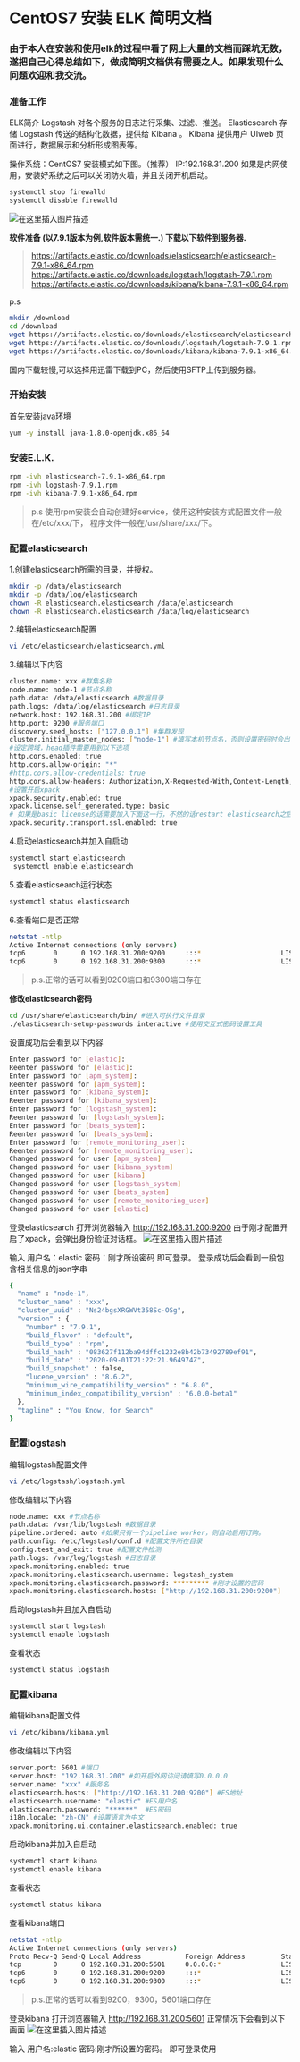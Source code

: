 # CentOS7 安装 ELK 简明文档

###  **由于本人在安装和使用elk的过程中看了网上大量的文档而踩坑无数，遂把自己心得总结如下，做成简明文档供有需要之人。如果发现什么问题欢迎和我交流。**

### 准备工作

ELK简介
Logstash 对各个服务的日志进行采集、过滤、推送。
Elasticsearch 存储 Logstash 传送的结构化数据，提供给 Kibana 。
Kibana 提供用户 UIweb 页面进行，数据展示和分析形成图表等。

操作系统：CentOS7 安装模式如下图。（推荐）
IP:192.168.31.200
如果是内网使用，安装好系统之后可以关闭防火墙，并且关闭开机启动。

```bash
systemctl stop firewalld
systemctl disable firewalld
```
![在这里插入图片描述](https://img-blog.csdnimg.cn/20201006000547296.png?x-oss-process=image/watermark,type_ZmFuZ3poZW5naGVpdGk,shadow_10,text_aHR0cHM6Ly9ibG9nLmNzZG4ubmV0L3FxXzMwODE0OTg3,size_16,color_FFFFFF,t_70#pic_center)

**软件准备 (以7.9.1版本为例,软件版本需统一.)
下载以下软件到服务器.**

> https://artifacts.elastic.co/downloads/elasticsearch/elasticsearch-7.9.1-x86_64.rpm
> https://artifacts.elastic.co/downloads/logstash/logstash-7.9.1.rpm
> https://artifacts.elastic.co/downloads/kibana/kibana-7.9.1-x86_64.rpm

p.s

```bash
mkdir /download
cd /download
wget https://artifacts.elastic.co/downloads/elasticsearch/elasticsearch-7.9.1-x86_64.rpm
wget https://artifacts.elastic.co/downloads/logstash/logstash-7.9.1.rpm
wget https://artifacts.elastic.co/downloads/kibana/kibana-7.9.1-x86_64.rpm
```

国内下载较慢,可以选择用迅雷下载到PC，然后使用SFTP上传到服务器。

### 开始安装
首先安装java环境

```bash
yum -y install java-1.8.0-openjdk.x86_64
```

### **安装E.L.K.**

```bash
rpm -ivh elasticsearch-7.9.1-x86_64.rpm
rpm -ivh logstash-7.9.1.rpm
rpm -ivh kibana-7.9.1-x86_64.rpm
```


> p.s 使用rpm安装会自动创建好service，使用这种安装方式配置文件一般在/etc/xxx/下，
> 程序文件一般在/usr/share/xxx/下。

### **配置elasticsearch**

1.创建elasticsearch所需的目录，并授权。

```bash
mkdir -p /data/elasticsearch
mkdir -p /data/log/elasticsearch
chown -R elasticsearch.elasticsearch /data/elasticsearch
chown -R elasticsearch.elasticsearch /data/log/elasticsearch
```

2.编辑elasticsearch配置

```bash
vi /etc/elasticsearch/elasticsearch.yml
```

3.编辑以下内容

```bash
cluster.name: xxx #群集名称
node.name: node-1 #节点名称
path.data: /data/elasticsearch #数据目录
path.logs: /data/log/elasticsearch #日志目录
network.host: 192.168.31.200 #绑定IP
http.port: 9200 #服务端口
discovery.seed_hosts: ["127.0.0.1"] #集群发现
cluster.initial_master_nodes: ["node-1"] #填写本机节点名，否则设置密码时会出错。
#设定跨域，head插件需要用到以下选项
http.cors.enabled: true
http.cors.allow-origin: "*"
#http.cors.allow-credentials: true
http.cors.allow-headers: Authorization,X-Requested-With,Content-Length,Content-Type
#设置开启xpack
xpack.security.enabled: true
xpack.license.self_generated.type: basic
# 如果是basic license的话需要加入下面这一行，不然的话restart elasticsearch之后会报错。
xpack.security.transport.ssl.enabled: true
```

4.启动elasticsearch并加入自启动
 

```bash
systemctl start elasticsearch 
 systemctl enable elasticsearch		
```

5.查看elasticsearch运行状态

```bash
systemctl status elasticsearch
```

6.查看端口是否正常

```bash
netstat -ntlp
Active Internet connections (only servers)
tcp6       0      0 192.168.31.200:9200     :::*                    LISTEN      1714/java
tcp6       0      0 192.168.31.200:9300     :::*                    LISTEN      1714/java
```

> p.s.正常的话可以看到9200端口和9300端口存在

**修改elasticsearch密码**

```bash
cd /usr/share/elasticsearch/bin/ #进入可执行文件目录
./elasticsearch-setup-passwords interactive #使用交互式密码设置工具
```


设置成功后会看到以下内容

```bash
Enter password for [elastic]:
Reenter password for [elastic]:
Enter password for [apm_system]:
Reenter password for [apm_system]:
Enter password for [kibana_system]:
Reenter password for [kibana_system]:
Enter password for [logstash_system]:
Reenter password for [logstash_system]:
Enter password for [beats_system]:
Reenter password for [beats_system]:
Enter password for [remote_monitoring_user]:
Reenter password for [remote_monitoring_user]:
Changed password for user [apm_system]
Changed password for user [kibana_system]
Changed password for user [kibana]
Changed password for user [logstash_system]
Changed password for user [beats_system]
Changed password for user [remote_monitoring_user]
Changed password for user [elastic]
```


登录elasticsearch
打开浏览器输入
http://192.168.31.200:9200
由于刚才配置开启了xpack，会弹出身份验证对话框。
![在这里插入图片描述](https://img-blog.csdnimg.cn/20201006001635983.png?x-oss-process=image/watermark,type_ZmFuZ3poZW5naGVpdGk,shadow_10,text_aHR0cHM6Ly9ibG9nLmNzZG4ubmV0L3FxXzMwODE0OTg3,size_16,color_FFFFFF,t_70#pic_center)

输入
用户名：elastic 
密码：刚才所设密码
即可登录。
登录成功后会看到一段包含相关信息的json字串

```bash
{
  "name" : "node-1",
  "cluster_name" : "xxx",
  "cluster_uuid" : "Ns24bgsXRGWVt358Sc-OSg",
  "version" : {
    "number" : "7.9.1",
    "build_flavor" : "default",
    "build_type" : "rpm",
    "build_hash" : "083627f112ba94dffc1232e8b42b73492789ef91",
    "build_date" : "2020-09-01T21:22:21.964974Z",
    "build_snapshot" : false,
    "lucene_version" : "8.6.2",
    "minimum_wire_compatibility_version" : "6.8.0",
    "minimum_index_compatibility_version" : "6.0.0-beta1"
  },
  "tagline" : "You Know, for Search"
}
```


### **配置logstash**

编辑logstash配置文件

```bash
vi /etc/logstash/logstash.yml
```


修改编辑以下内容

```bash
node.name: xxx #节点名称
path.data: /var/lib/logstash #数据目录
pipeline.ordered: auto #如果只有一个pipeline worker，则自动启用订购。
path.config: /etc/logstash/conf.d #配置文件所在目录
config.test_and_exit: true #配置文件检测
path.logs: /var/log/logstash #日志目录
xpack.monitoring.enabled: true
xpack.monitoring.elasticsearch.username: logstash_system
xpack.monitoring.elasticsearch.password: ********* #刚才设置的密码
xpack.monitoring.elasticsearch.hosts: ["http://192.168.31.200:9200"]
```

启动logstash并且加入自启动

```bash
systemctl start logstash
systemctl enable logstash
```

查看状态

```bash
systemctl status logstash
```


### **配置kibana**

编辑kibana配置文件

```bash
vi /etc/kibana/kibana.yml
```


修改编辑以下内容

```bash
server.port: 5601 #端口
server.host: "192.168.31.200" #如开启外网访问请填写0.0.0.0
server.name: "xxx" #服务名
elasticsearch.hosts: ["http://192.168.31.200:9200"] #ES地址
elasticsearch.username: "elastic" #ES用户名
elasticsearch.password: "******"  #ES密码
i18n.locale: "zh-CN" #设置语言为中文
xpack.monitoring.ui.container.elasticsearch.enabled: true
```


启动kibana并加入自启动

```bash
systemctl start kibana
systemctl enable kibana
```

查看状态

```bash
systemctl status kibana
```


查看kibana端口

```bash
netstat -ntlp
Active Internet connections (only servers)
Proto Recv-Q Send-Q Local Address           Foreign Address         State       PID/Program name
tcp        0      0 192.168.31.200:5601     0.0.0.0:*               LISTEN      38057/node
tcp6       0      0 192.168.31.200:9200     :::*                    LISTEN      1714/java
tcp6       0      0 192.168.31.200:9300     :::*                    LISTEN      1714/java
```

> p.s.正常的话可以看到9200，9300，5601端口存在

登录kibana
打开浏览器输入
http://192.168.31.200:5601
正常情况下会看到以下画面
![在这里插入图片描述](https://img-blog.csdnimg.cn/20201006001701989.png?x-oss-process=image/watermark,type_ZmFuZ3poZW5naGVpdGk,shadow_10,text_aHR0cHM6Ly9ibG9nLmNzZG4ubmV0L3FxXzMwODE0OTg3,size_16,color_FFFFFF,t_70#pic_center)

输入
用户名:elastic
密码:刚才所设置的密码。
即可登录使用



